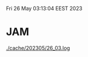 Fri 26 May 03:13:04 EEST 2023
# JAM
<a href='./cache/202305/26_03.log'>./cache/202305/26_03.log</a>

